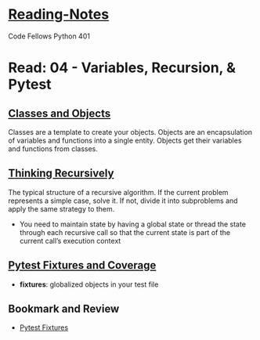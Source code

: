 # [Reading-Notes](https://alsosteve.github.io/reading-notes/)
Code Fellows Python 401

# Read: 04 - Variables, Recursion, & Pytest

## [Classes and Objects](https://www.learnpython.org/en/Classes_and_Objects)
Classes are a template to create your objects.
Objects are an encapsulation of variables and functions into a single entity. Objects get their variables and functions from classes.

## [Thinking Recursively](https://realpython.com/python-thinking-recursively/)
The typical structure of a recursive algorithm. If the current problem represents a simple case, solve it. If not, divide it into subproblems and apply the same strategy to them.
- You need to maintain state by having a global state or thread the state through each recursive call so that the current state is part of the current call’s execution context

## [Pytest Fixtures and Coverage](https://www.linuxjournal.com/content/python-testing-pytest-fixtures-and-coverage)
- **fixtures**: globalized objects in your test file

## Bookmark and Review
- [Pytest Fixtures](https://docs.pytest.org/en/latest/fixture.html)
